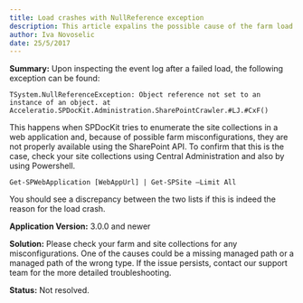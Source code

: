 ```yaml
---
title: Load crashes with NullReference exception
description: This article expalins the possible cause of the farm load crash with NullReference exception.
author: Iva Novoselic  
date: 25/5/2017
---
```


__Summary:__ Upon inspecting the event log after a failed load, the following exception can be found:

`TSystem.NullReferenceException: Object reference not set to an instance of an object.
at Acceleratio.SPDocKit.Administration.SharePointCrawler.#LJ.#CxF()`


This happens when SPDocKit tries to enumerate the site collections in a web application and, because of possible farm misconfigurations, they are not properly available using the SharePoint API. To confirm that this is the case, check your site collections using Central Administration and also by using Powershell.

`Get-SPWebApplication [WebAppUrl] | Get-SPSite –Limit All`

You should see a discrepancy between the two lists if this is indeed the reason for the load crash.

__Application Version:__ 3.0.0 and newer

__Solution:__ Please check your farm and site collections for any misconfigurations. One of the causes could be a missing managed path or a managed path of the wrong type. If the issue persists, contact our support team for the more detailed troubleshooting.

__Status:__ Not resolved.